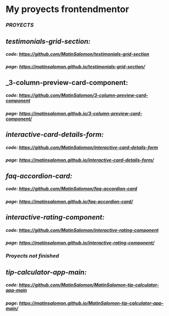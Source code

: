 # My proyects frontendmentor
### _PROYECTS_
## _testimonials-grid-section:_ 
##### code: https://github.com/MatinSalomon/testimonials-grid-section
##### page: https://matinsalomon.github.io/testimonials-grid-section/

## _3-column-preview-card-component:
##### code: https://github.com/MatinSalomon/3-column-preview-card-component
##### page: https://matinsalomon.github.io/3-column-preview-card-component/

## _interactive-card-details-form:_ 
##### code: https://github.com/MatinSalomon/interactive-card-details-form
##### page: https://matinsalomon.github.io/interactive-card-details-form/

## _faq-accordion-card:_ 
##### code: https://github.com/MatinSalomon/faq-accordion-card
##### page: https://matinsalomon.github.io/faq-accordion-card/

## _interactive-rating-component:_ 
##### code: https://github.com/MatinSalomon/interactive-rating-component
##### page: https://matinsalomon.github.io/interactive-rating-component/

### _Proyects not finished_
## _tip-calculator-app-main:_ 
##### code: https://github.com/MatinSalomon/MatinSalomon-tip-calculator-app-main
##### page: https://matinsalomon.github.io/MatinSalomon-tip-calculator-app-main/

